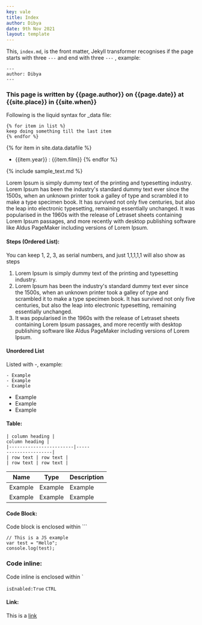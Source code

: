 ```yaml
---
key: vale
title: Index
author: Dibya
date: 9th Nov 2021
layout: template
---
```


This, `index.md`, is the front matter, Jekyll transformer recognises if the page starts with three `---` and end with three `---` , example:

```
---
author: Dibya
---
```

### This page is written by {{page.author}} on {{page.date}} at {{site.place}} in {{site.when}}

Following is the liquid syntax for _data file:

```
{% for item in list %}
keep doing something till the last item
{% endfor %}

```

{% for item in site.data.datafile %}
- {{item.year}} : {{item.film}}
{% endfor %}

{% include sample_text.md %}

Lorem Ipsum is simply dummy text of the printing and typesetting industry. Lorem Ipsum has been the industry's standard dummy text ever since the 1500s, when an unknown printer took a galley of type and scrambled it to make a type specimen book. It has survived not only five centuries, but also the leap into electronic typesetting, remaining essentially unchanged. It was popularised in the 1960s with the release of Letraset sheets containing Lorem Ipsum passages, and more recently with desktop publishing software like Aldus PageMaker including versions of Lorem Ipsum.

#### Steps (Ordered List):

You can keep 1, 2, 3, as serial numbers, and just 1,1,1,1,1 will also show as steps

1. Lorem Ipsum is simply dummy text of the printing and typesetting industry. 
2. Lorem Ipsum has been the industry's standard dummy text ever since the 1500s, when an unknown printer took a galley of type and scrambled it to make a type specimen book. It has survived not only five centuries, but also the leap into electronic typesetting, remaining essentially unchanged. 
3. It was popularised in the 1960s with the release of Letraset sheets containing Lorem Ipsum passages, and more recently with desktop publishing software like Aldus PageMaker including versions of Lorem Ipsum.


#### Unordered List 
Listed with -, example:

```
- Example
- Example
- Example
```

- Example
- Example
- Example

#### Table:

```
| column heading |
column heading |
|------------------------|-----
-----------------|
| row text | row text |
| row text | row text |
```

| Name | Type | Description |
| ------ | ---- | ------- |
|Example|Example|Example|
|Example|Example|Example|

#### Code Block:

Code block is enclosed within ```

```
// This is a JS example
var test = "Hello";
console.log(test);
```

### Code inline:

Code inline is enclosed within `

`isEnabled:True`
`CTRL`

#### Link:
This is a [link](https://www.google.com/)
